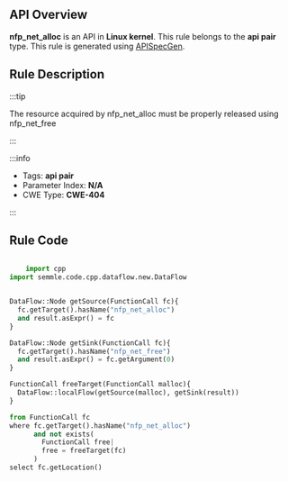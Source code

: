 ---
---


## API Overview
**nfp_net_alloc** is an API in **Linux kernel**. This rule belongs to the **api pair** type. This rule is generated using [APISpecGen](../../tools/APISpecGen).
## Rule Description

:::tip

The resource acquired by nfp_net_alloc must be properly released using nfp_net_free

:::

:::info

- Tags: **api pair**
- Parameter Index: **N/A**
- CWE Type: **CWE-404**

:::

## Rule Code
```python

    import cpp
import semmle.code.cpp.dataflow.new.DataFlow


DataFlow::Node getSource(FunctionCall fc){
  fc.getTarget().hasName("nfp_net_alloc")
  and result.asExpr() = fc
}

DataFlow::Node getSink(FunctionCall fc){
  fc.getTarget().hasName("nfp_net_free")
  and result.asExpr() = fc.getArgument(0)
}

FunctionCall freeTarget(FunctionCall malloc){
  DataFlow::localFlow(getSource(malloc), getSink(result))
}

from FunctionCall fc
where fc.getTarget().hasName("nfp_net_alloc")
      and not exists(
        FunctionCall free| 
        free = freeTarget(fc)
      )
select fc.getLocation()

    
```